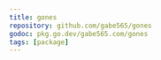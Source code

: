 ```yaml
---
title: gones
repository: github.com/gabe565/gones
godoc: pkg.go.dev/gabe565.com/gones
tags: [package]
---
```

